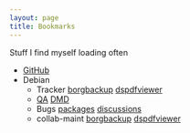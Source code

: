 ```yaml
---
layout: page
title: Bookmarks
---
```


Stuff I find myself loading often

* [GitHub](https://github.com/session)
* Debian
  * Tracker
[borgbackup](https://tracker.debian.org/pkg/borgbackup)
[dspdfviewer](https://tracker.debian.org/pkg/dspdfviewer)
  * [QA](https://qa.debian.org/developer.php?email=mail%40danny-edel.de)
  [DMD](https://udd.debian.org/dmd/?email1=mail%40danny-edel.de&email2=debian%40danny-edel.de&email3=&packages=&ignpackages=&format=html#todo)
  * Bugs
[packages](https://bugs.debian.org/cgi-bin/pkgreport.cgi?which=maint&data=mail%40danny-edel.de&archive=no&raw=yes&bug-rev=yes&pend-exc=fixed&pend-exc=done)
[discussions](https://bugs.debian.org/cgi-bin/pkgreport.cgi?bug-rev=on;exclude=pending%3Afixed;exclude=pending%3Adone;correspondent=debian%40danny-edel.de)
  * collab-maint
[borgbackup](https://anonscm.debian.org/cgit/collab-maint/borgbackup.git)
[dspdfviewer](https://anonscm.debian.org/cgit/collab-maint/dspdfviewer.git)
